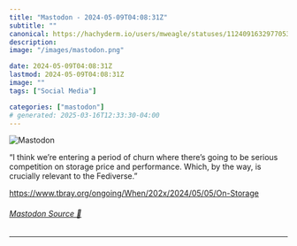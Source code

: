 ```yaml
---
title: "Mastodon - 2024-05-09T04:08:31Z"
subtitle: ""
canonical: https://hachyderm.io/users/mweagle/statuses/112409163297705324
description:
image: "/images/mastodon.png"

date: 2024-05-09T04:08:31Z
lastmod: 2024-05-09T04:08:31Z
image: ""
tags: ["Social Media"]

categories: ["mastodon"]
# generated: 2025-03-16T12:33:30-04:00
---
```

![Mastodon](/images/mastodon.png)

<p>“I think we’re entering a period of churn where there’s going to be serious competition on storage price and performance. Which, by the way, is crucially relevant to the Fediverse.”</p><p><a href="https://www.tbray.org/ongoing/When/202x/2024/05/05/On-Storage" target="_blank" rel="nofollow noopener noreferrer" translate="no"><span class="invisible">https://www.</span><span class="ellipsis">tbray.org/ongoing/When/202x/20</span><span class="invisible">24/05/05/On-Storage</span></a></p>


###### [Mastodon Source 🐘](https://hachyderm.io/@mweagle/112409163297705324)

___
